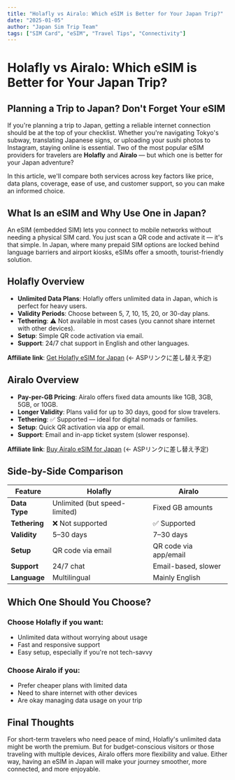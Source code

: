 ```yaml
---
title: "Holafly vs Airalo: Which eSIM is Better for Your Japan Trip?"
date: "2025-01-05"
author: "Japan Sim Trip Team"
tags: ["SIM Card", "eSIM", "Travel Tips", "Connectivity"]
---
```


# Holafly vs Airalo: Which eSIM is Better for Your Japan Trip?

## Planning a Trip to Japan? Don't Forget Your eSIM

If you're planning a trip to Japan, getting a reliable internet connection should be at the top of your checklist. Whether you're navigating Tokyo's subway, translating Japanese signs, or uploading your sushi photos to Instagram, staying online is essential. Two of the most popular eSIM providers for travelers are **Holafly** and **Airalo** — but which one is better for your Japan adventure?

In this article, we'll compare both services across key factors like price, data plans, coverage, ease of use, and customer support, so you can make an informed choice.

## What Is an eSIM and Why Use One in Japan?

An eSIM (embedded SIM) lets you connect to mobile networks without needing a physical SIM card. You just scan a QR code and activate it — it's that simple. In Japan, where many prepaid SIM options are locked behind language barriers and airport kiosks, eSIMs offer a smooth, tourist-friendly solution.

## Holafly Overview

- **Unlimited Data Plans**: Holafly offers unlimited data in Japan, which is perfect for heavy users.
- **Validity Periods**: Choose between 5, 7, 10, 15, 20, or 30-day plans.
- **Tethering**: ⚠️ Not available in most cases (you cannot share internet with other devices).
- **Setup**: Simple QR code activation via email.
- **Support**: 24/7 chat support in English and other languages.

**Affiliate link**: [Get Holafly eSIM for Japan](#) (← ASPリンクに差し替え予定)

## Airalo Overview

- **Pay-per-GB Pricing**: Airalo offers fixed data amounts like 1GB, 3GB, 5GB, or 10GB.
- **Longer Validity**: Plans valid for up to 30 days, good for slow travelers.
- **Tethering**: ✅ Supported — ideal for digital nomads or families.
- **Setup**: Quick QR activation via app or email.
- **Support**: Email and in-app ticket system (slower response).

**Affiliate link**: [Buy Airalo eSIM for Japan](#) (← ASPリンクに差し替え予定)

## Side-by-Side Comparison

| Feature | Holafly | Airalo |
|---------|---------|---------|
| **Data Type** | Unlimited (but speed-limited) | Fixed GB amounts |
| **Tethering** | ❌ Not supported | ✅ Supported |
| **Validity** | 5–30 days | 7–30 days |
| **Setup** | QR code via email | QR code via app/email |
| **Support** | 24/7 chat | Email-based, slower |
| **Language** | Multilingual | Mainly English |

## Which One Should You Choose?

### Choose Holafly if you want:
- Unlimited data without worrying about usage
- Fast and responsive support
- Easy setup, especially if you're not tech-savvy

### Choose Airalo if you:
- Prefer cheaper plans with limited data
- Need to share internet with other devices
- Are okay managing data usage on your trip

## Final Thoughts

For short-term travelers who need peace of mind, Holafly's unlimited data might be worth the premium. But for budget-conscious visitors or those traveling with multiple devices, Airalo offers more flexibility and value. Either way, having an eSIM in Japan will make your journey smoother, more connected, and more enjoyable.
